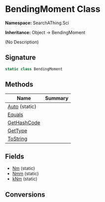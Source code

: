# BendingMoment Class
**Namespace:** SearchAThing.Sci

**Inheritance:** Object → BendingMoment

(No Description)

## Signature
```csharp
static class BendingMoment
```
## Methods
|**Name**|**Summary**|
|---|---|
|[Auto](BendingMoment/Auto.md) (static)||
|[Equals](BendingMoment/Equals.md)||
|[GetHashCode](BendingMoment/GetHashCode.md)||
|[GetType](BendingMoment/GetType.md)||
|[ToString](BendingMoment/ToString.md)||
## Fields
- [Nm](BendingMoment/Nm.md) (static)
- [Nmm](BendingMoment/Nmm.md) (static)
- [kNm](BendingMoment/kNm.md) (static)
## Conversions
